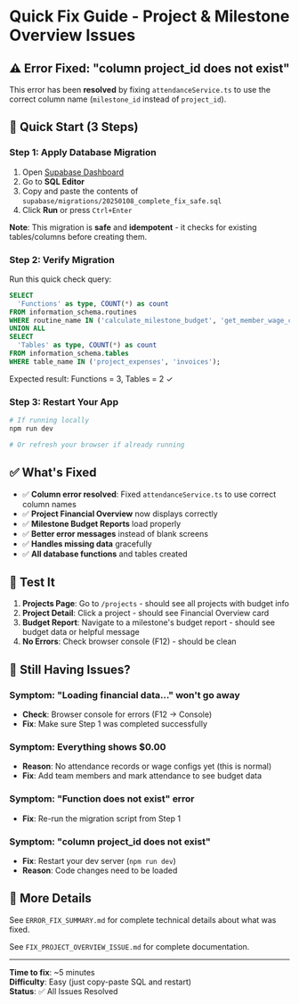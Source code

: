 # Quick Fix Guide - Project & Milestone Overview Issues

## ⚠️ Error Fixed: "column project_id does not exist"

This error has been **resolved** by fixing `attendanceService.ts` to use the correct column name (`milestone_id` instead of `project_id`).

## 🚀 Quick Start (3 Steps)

### Step 1: Apply Database Migration

1. Open [Supabase Dashboard](https://supabase.com/dashboard)
2. Go to **SQL Editor**
3. Copy and paste the contents of `supabase/migrations/20250108_complete_fix_safe.sql`
4. Click **Run** or press `Ctrl+Enter`

**Note**: This migration is **safe** and **idempotent** - it checks for existing tables/columns before creating them.

### Step 2: Verify Migration

Run this quick check query:

```sql
SELECT
  'Functions' as type, COUNT(*) as count
FROM information_schema.routines
WHERE routine_name IN ('calculate_milestone_budget', 'get_member_wage_config', 'calculate_daily_rate')
UNION ALL
SELECT
  'Tables' as type, COUNT(*) as count
FROM information_schema.tables
WHERE table_name IN ('project_expenses', 'invoices');
```

Expected result: Functions = 3, Tables = 2 ✓

### Step 3: Restart Your App

```bash
# If running locally
npm run dev

# Or refresh your browser if already running
```

## ✅ What's Fixed

- ✅ **Column error resolved**: Fixed `attendanceService.ts` to use correct column names
- ✅ **Project Financial Overview** now displays correctly
- ✅ **Milestone Budget Reports** load properly
- ✅ **Better error messages** instead of blank screens
- ✅ **Handles missing data** gracefully
- ✅ **All database functions** and tables created

## 🧪 Test It

1. **Projects Page**: Go to `/projects` - should see all projects with budget info
2. **Project Detail**: Click a project - should see Financial Overview card
3. **Budget Report**: Navigate to a milestone's budget report - should see budget data or helpful message
4. **No Errors**: Check browser console (F12) - should be clean

## 🐛 Still Having Issues?

### Symptom: "Loading financial data..." won't go away

- **Check**: Browser console for errors (F12 → Console)
- **Fix**: Make sure Step 1 was completed successfully

### Symptom: Everything shows $0.00

- **Reason**: No attendance records or wage configs yet (this is normal)
- **Fix**: Add team members and mark attendance to see budget data

### Symptom: "Function does not exist" error

- **Fix**: Re-run the migration script from Step 1

### Symptom: "column project_id does not exist"

- **Fix**: Restart your dev server (`npm run dev`)
- **Reason**: Code changes need to be loaded

## 📖 More Details

See `ERROR_FIX_SUMMARY.md` for complete technical details about what was fixed.

See `FIX_PROJECT_OVERVIEW_ISSUE.md` for complete documentation.

---

**Time to fix**: ~5 minutes  
**Difficulty**: Easy (just copy-paste SQL and restart)  
**Status**: ✅ All Issues Resolved
